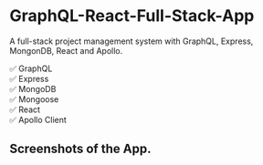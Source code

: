 # GraphQL-React-Full-Stack-App

A full-stack project management system with GraphQL, Express, MongonDB, React and Apollo.

✅ GraphQL <br />
✅ Express<br />
✅ MongoDB<br />
✅ Mongoose<br />
✅ React<br />
✅ Apollo Client<br />

## Screenshots of the App.
